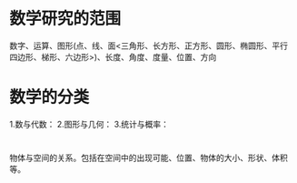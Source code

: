 



# 数学研究的范围
数字、运算、图形(点、线、面<三角形、长方形、正方形、圆形、椭圆形、平行四边形、梯形、六边形>)、长度、角度、度量、位置、方向

# 数学的分类
1.数与代数：
2.图形与几何：
3.统计与概率：

#
物体与空间的关系。包括在空间中的出现可能、位置、物体的大小、形状、体积等。